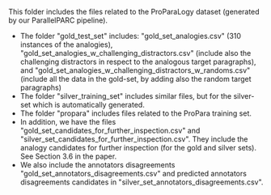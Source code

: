 This folder includes the files related to the ProParaLogy dataset (generated by our ParallelPARC pipeline).
* The folder "gold_test_set" includes: "gold_set_analogies.csv" (310 instances of the analogies),
"gold_set_analogies_w_challenging_distractors.csv" (include also the challenging distractors in respect to the analogous target paragraphs), and 
"gold_set_analogies_w_challenging_distractors_w_randoms.csv" (include all the data in the gold-set, by adding also the random target paragraphs)
* The folder "silver_training_set" includes similar files, but for the silver-set which is automatically generated.
* The folder "propara" includes files related to the ProPara training set.
* In addition, we have the files "gold_set_candidates_for_further_inspection.csv" and "silver_set_candidates_for_further_inspection.csv". They include
the analogy candidates for further inspection (for the gold and silver sets). See Section 3.6 in the paper.
* We also include the annotators disagreements "gold_set_annotators_disagreements.csv" and predicted annotators disagreements candidates in "silver_set_annotators_disagreements.csv".
